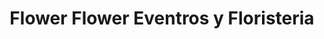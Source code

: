 ---
title: "Flower Flower Eventros y Floristeria"
url: /berlin/flower-flower-eventros-y-floristeria/
shop: floristería
---